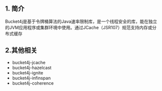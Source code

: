 ## 1. 简介
Bucket4j是基于令牌桶算法的Java速率限制库，是一个线程安全的库，能在独立的JVM应用程序或集群环境中使用。通过JCache（JSR107）规范支持内存或分布式缓存

## 2.其他相关
- bucket4j-jcache
- bucket4j-hazelcast
- bucket4j-ignite
- bucket4j-infinspan
- bucket4j-coherence	

